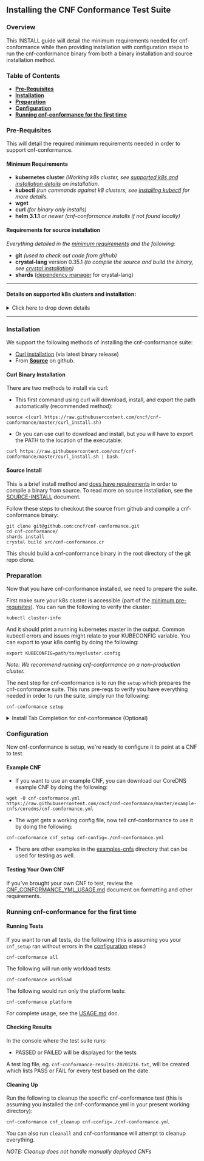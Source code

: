 Installing the CNF Conformance Test Suite
---
### Overview
This INSTALL guide will detail the minimum requirements needed for cnf-conformance while then providing installation with configuration steps to run the cnf-conformance binary from both a binary installation and source installation method.

### Table of Contents
* [**Pre-Requisites**](#Pre-Requisites)
* [**Installation**](#Installation)
* [**Preparation**](#Preparation)
* [**Configuration**](#Configuration)
* [**Running cnf-conformance for the first time**](#Running-cnf-conformance-for-the-first-time)

### Pre-Requisites
This will detail the required minimum requirements needed in order to support cnf-conformance.

#### Minimum Requirements
* **kubernetes cluster** *(Working k8s cluster, see [supported k8s and installation details](#Details-on-supported-k8s-clusters-and-installation) on installation.*
* **kubectl** *(run commands against k8 clusters, see [installing kubectl](https://kubernetes.io/docs/tasks/tools/install-kubectl/) for more details.*
* **wget**
* **curl** *(for binary only installs)*
* **helm 3.1.1** *or newer* *(cnf-conformance installs if not found locally)*

#### Requirements for source installation
*Everything detailed in the [minimum requirements](https://hackmd.io/6h7NXdHnR4qUYgnnQPy5UA#Required) and the following:*
* **git** *(used to check out code from github)*
* **crystal-lang** version 0.35.1 *(to compile the source and build the binary, see [crystal installation](https://crystal-lang.org/install/))*
* **shards** ([dependency manager](https://github.com/crystal-lang/shards) for crystal-lang)



---


#### Details on supported k8s clusters and installation:
<details><summary>Click here to drop down details</summary>

<p>

##### Supported k8s Clusters
- [Access](https://kubernetes.io/docs/tasks/access-application-cluster/access-cluster/) to a working [Certified K8s](https://cncf.io/ck) cluster via [KUBECONFIG environment variable](https://kubernetes.io/docs/tasks/access-application-cluster/configure-access-multiple-clusters/#set-the-kubeconfig-environment-variable). (See [K8s Getting started guide](https://kubernetes.io/docs/setup/) for options)
-  Follow the optional instructions below if you don't already have a k8s cluster setup

##### Kind

- Follow the [kind install](KIND-INSTALL.md) instructions to setup a cluster in [kind](https://kind.sigs.k8s.io/)

##### k8s-infra

- You can clone the CNF-Testbed project if you have an account at Equinix Metal (formerly Packet.net). Get the code by running the following:

```
git clone https://github.com/cncf/cnf-testbed.git
```

- Clone the K8s-infra repo then Follow the [prerequisites](https://github.com/cncf/cnf-testbed/tree/master/tools#pre-requisites) for [deploying a K8s cluster](https://github.com/cncf/cnf-testbed/tree/master/tools#deploying-a-kubernetes-cluster-using-the-makefile--ci-tools) for a Equinix Metal host.
- If you already have IP addresses for your provider, and you want to manually install a K8s cluster, you can use k8s-infra to do this within your cnf-testbed repo clone.

```
cd tools/ && git clone https://github.com/crosscloudci/k8s-infra.git
```

- Now follow the [K8s-infra quick start](https://github.com/crosscloudci/k8s-infra/blob/master/README.md#quick-start) for instructions on how to install.

</p>
</details>



---


### Installation

We support the following methods of installing the cnf-conformance suite:

- [Curl installation](#Curl-Binary-Installation) (via latest binary release)
- From [**Source**](#Source-Install) on github.


#### Curl Binary Installation

There are two methods to install via curl:

- This first command using curl will download, install, and export the path automatically (recommended method):

```
source <(curl https://raw.githubusercontent.com/cncf/cnf-conformance/master/curl_install.sh)
```

- Or you can use curl to download and install, but you will have to export the PATH to the location of the executable:
```
curl https://raw.githubusercontent.com/cncf/cnf-conformance/master/curl_install.sh | bash
```
#### Source Install

This is a brief install method and [does have requirements](#Requirements-for-source-installation) in order to compile a binary from source. To read more on source installation, see the [SOURCE-INSTALL](SOURCE-INSTALL.md) document.

Follow these steps to checkout the source from github and compile a cnf-conformance binary:

```
git clone git@github.com:cncf/cnf-conformance.git
cd cnf-conformance/
shards install
crystal build src/cnf-conformance.cr
```
This should build a cnf-conformance binary in the root directory of the git repo clone.


### Preparation

Now that you have cnf-conformance installed, we need to prepare the suite.

First make sure your k8s cluster is accessible (part of the [minimum pre-requisites](#Minimum-Requirements)). You can run the following to verify the cluster: 

```
kubectl cluster-info
```

And it should print a running kubernetes master in the output. Common kubectl errors and issues might relate to your KUBECONFIG variable. You can export to your k8s config by doing the following:

```
export KUBECONFIG=path/to/mycluster.config
```

*Note: We recommend running cnf-conformance on a non-production cluster.*

The next step for cnf-conformance is to run the `setup` which prepares the cnf-conformance suite. This runs pre-reqs to verify you have everything needed in order to run the suite, simply run the following:

```
cnf-conformance setup
```

<details><summary>Install Tab Completion for cnf-conformance (Optional)</summary>

Check out our (experimental) support for tab completion!

NOTE: also compatible with the installation styles from kubectl completion install if you prefer
https://kubernetes.io/docs/tasks/tools/install-kubectl/#enable-kubectl-autocompletion

```
cnf-conformance completion -l error > test.sh
source test.sh
```
</details>

### Configuration
Now cnf-conformance is setup, we're ready to configure it to point at a CNF to test.

#### Example CNF

- If you want to use an example CNF, you can download our CoreDNS example CNF by doing the following:

```
wget -O cnf-conformance.yml https://raw.githubusercontent.com/cncf/cnf-conformance/master/example-cnfs/coredns/cnf-conformance.yml
```
- The wget gets a working config file, now tell cnf-conformance to use it by doing the following:
```
cnf-conformance cnf_setup cnf-config=./cnf-conformance.yml
```

- There are other examples in the [examples-cnfs](https://github.com/cncf/cnf-conformance/tree/master/example-cnfs) directory that can be used for testing as well.

#### Testing Your Own CNF

If you've brought your own CNF to test, review the [CNF_CONFORMANCE_YML_USAGE.md](CNF_CONFORMANCE_YML_USAGE.md) document on formatting and other requirements.

### Running cnf-conformance for the first time

#### Running Tests

If you want to run all tests, do the following (this is assuming you your `cnf_setup` ran without errors in the [configuration](#Configuration) steps:)

```
cnf-conformance all
```

The following will run only workload tests:
```
cnf-conformance workload 
```

The following would run only the platform tests:
```
cnf-conformance platform 
```

For complete usage, see the [USAGE.md](USAGE.md) doc.

#### Checking Results

In the console where the test suite runs:
- PASSED or FAILED will be displayed for the tests

A test log file, eg. `cnf-conformance-results-20201216.txt`, will be created which lists PASS or FAIL for every test based on the date.

#### Cleaning Up

Run the following to cleanup the specific cnf-conformance test (this is assuming you installed the cnf-conformance.yml in your present working directory):
```
cnf-conformance cnf_cleanup cnf-config=./cnf-conformance.yml
```
You can also run `cleanall` and cnf-conformance will attempt to cleanup everything.

_NOTE: Cleanup does not handle manually deployed CNFs_
